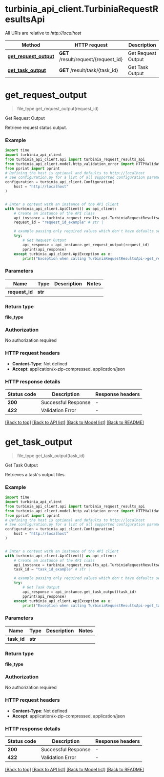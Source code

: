 # turbinia_api_client.TurbiniaRequestResultsApi

All URIs are relative to *http://localhost*

Method | HTTP request | Description
------------- | ------------- | -------------
[**get_request_output**](TurbiniaRequestResultsApi.md#get_request_output) | **GET** /result/request/{request_id} | Get Request Output
[**get_task_output**](TurbiniaRequestResultsApi.md#get_task_output) | **GET** /result/task/{task_id} | Get Task Output


# **get_request_output**
> file_type get_request_output(request_id)

Get Request Output

Retrieve request status output.

### Example


```python
import time
import turbinia_api_client
from turbinia_api_client.api import turbinia_request_results_api
from turbinia_api_client.model.http_validation_error import HTTPValidationError
from pprint import pprint
# Defining the host is optional and defaults to http://localhost
# See configuration.py for a list of all supported configuration parameters.
configuration = turbinia_api_client.Configuration(
    host = "http://localhost"
)


# Enter a context with an instance of the API client
with turbinia_api_client.ApiClient() as api_client:
    # Create an instance of the API class
    api_instance = turbinia_request_results_api.TurbiniaRequestResultsApi(api_client)
    request_id = "request_id_example" # str | 

    # example passing only required values which don't have defaults set
    try:
        # Get Request Output
        api_response = api_instance.get_request_output(request_id)
        pprint(api_response)
    except turbinia_api_client.ApiException as e:
        print("Exception when calling TurbiniaRequestResultsApi->get_request_output: %s\n" % e)
```


### Parameters

Name | Type | Description  | Notes
------------- | ------------- | ------------- | -------------
 **request_id** | **str**|  |

### Return type

**file_type**

### Authorization

No authorization required

### HTTP request headers

 - **Content-Type**: Not defined
 - **Accept**: application/x-zip-compressed, application/json


### HTTP response details

| Status code | Description | Response headers |
|-------------|-------------|------------------|
**200** | Successful Response |  -  |
**422** | Validation Error |  -  |

[[Back to top]](#) [[Back to API list]](../README.md#documentation-for-api-endpoints) [[Back to Model list]](../README.md#documentation-for-models) [[Back to README]](../README.md)

# **get_task_output**
> file_type get_task_output(task_id)

Get Task Output

Retrieves a task's output files.

### Example


```python
import time
import turbinia_api_client
from turbinia_api_client.api import turbinia_request_results_api
from turbinia_api_client.model.http_validation_error import HTTPValidationError
from pprint import pprint
# Defining the host is optional and defaults to http://localhost
# See configuration.py for a list of all supported configuration parameters.
configuration = turbinia_api_client.Configuration(
    host = "http://localhost"
)


# Enter a context with an instance of the API client
with turbinia_api_client.ApiClient() as api_client:
    # Create an instance of the API class
    api_instance = turbinia_request_results_api.TurbiniaRequestResultsApi(api_client)
    task_id = "task_id_example" # str | 

    # example passing only required values which don't have defaults set
    try:
        # Get Task Output
        api_response = api_instance.get_task_output(task_id)
        pprint(api_response)
    except turbinia_api_client.ApiException as e:
        print("Exception when calling TurbiniaRequestResultsApi->get_task_output: %s\n" % e)
```


### Parameters

Name | Type | Description  | Notes
------------- | ------------- | ------------- | -------------
 **task_id** | **str**|  |

### Return type

**file_type**

### Authorization

No authorization required

### HTTP request headers

 - **Content-Type**: Not defined
 - **Accept**: application/x-zip-compressed, application/json


### HTTP response details

| Status code | Description | Response headers |
|-------------|-------------|------------------|
**200** | Successful Response |  -  |
**422** | Validation Error |  -  |

[[Back to top]](#) [[Back to API list]](../README.md#documentation-for-api-endpoints) [[Back to Model list]](../README.md#documentation-for-models) [[Back to README]](../README.md)

